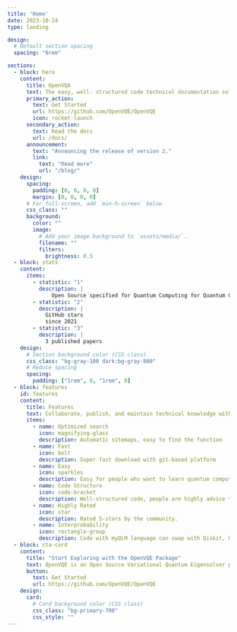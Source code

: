 ```yaml
---
title: 'Home'
date: 2023-10-24
type: landing

design:
  # Default section spacing
  spacing: "6rem"

sections:
  - block: hero
    content:
      title: OpenVQA
      text: The easy, well- structured code technical documentation solution your users to learn Quantum Computing for Quantum Chemistry
      primary_action:
        text: Get Started
        url: https://github.com/OpenVQE/OpenVQE
        icon: rocket-launch
      secondary_action:
        text: Read the docs
        url: /docs/
      announcement:
        text: "Announcing the release of version 2."
        link:
          text: "Read more"
          url: "/blog/"
    design:
      spacing:
        padding: [0, 0, 0, 0]
        margin: [0, 0, 0, 0]
      # For full-screen, add `min-h-screen` below
      css_class: ""
      background:
        color: ""
        image:
          # Add your image background to `assets/media/`.
          filename: ""
          filters:
            brightness: 0.5
  - block: stats
    content:
      items:
        - statistic: "1"
          description: |
              Open Source specified for Quantum Computing for Quantum Chemistry
        - statistic: "2"
          description: |
            GitHub stars  
            since 2021
        - statistic: "3"
          description: |
            3 published papers
    design:
      # Section background color (CSS class)
      css_class: "bg-gray-100 dark:bg-gray-800"
      # Reduce spacing
      spacing:
        padding: ["1rem", 0, "1rem", 0]
  - block: features
    id: features
    content:
      title: Features
      text: Collaborate, publish, and maintain technical knowledge with an all-in-one documentation site. Used by startups, enterprises, and researchers.
      items:
        - name: Optimized search
          icon: magnifying-glass
          description: Automatic sitemaps, easy to find the function 
        - name: Fast
          icon: bolt
          description: Super fast download with git-based platform 
        - name: Easy
          icon: sparkles
          description: Easy for people who want to learn quantum computing with the background in Chemistry
        - name: Code Structure
          icon: code-bracket
          description: Well-structured code, people are highly advice to contribute to the package
        - name: Highly Rated
          icon: star
          description: Rated 5-stars by the community.
        - name: Interprobability
          icon: rectangle-group
          description: Code with myQLM language can swap with Qiskit, Pennylane, ...
  - block: cta-card
    content:
      title: "Start Exploring with the OpenVQE Package"
      text: OpenVQE is an Open Source Variational Quantum Eigensolver package. It is an extension of the Quantum Learning Machine to Quantum Chemistry based on the tools provided in myQLM-fermion package.
      button:
        text: Get Started
        url: https://github.com/OpenVQE/OpenVQE
    design:
      card:
        # Card background color (CSS class)
        css_class: "bg-primary-700"
        css_style: ""
---
```

